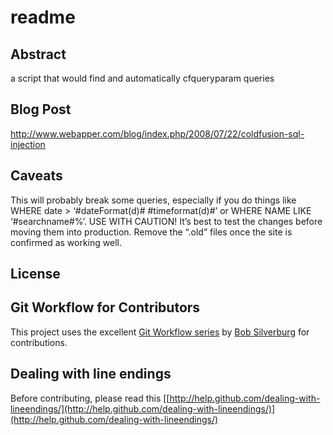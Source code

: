 # readme

## Abstract

a script that would find and automatically cfqueryparam queries
 
## Blog Post

http://www.webapper.com/blog/index.php/2008/07/22/coldfusion-sql-injection

## Caveats

This will probably break some queries, especially if you do things like WHERE date > ‘#dateFormat(d)# #timeformat(d)#’ or WHERE NAME LIKE ‘#searchname#%’. USE WITH CAUTION! It’s best to test the changes before moving them into production. Remove the “.old” files once the site is confirmed as working well.

## License


## Git Workflow for Contributors

This project uses the excellent [Git Workflow series](http://www.silverwareconsulting.com/index.cfm/Git-Workflow) by [Bob Silverburg](https://github.com/bobsilverberg/) for contributions.

## Dealing with line endings

Before contributing, please read this [[http://help.github.com/dealing-with-lineendings/](http://help.github.com/dealing-with-lineendings/)](http://help.github.com/dealing-with-lineendings/)